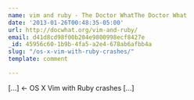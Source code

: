 ```yaml
---
name: vim and ruby - The Doctor WhatThe Doctor What
date: '2013-01-26T00:48:35-05:00'
url: http://docwhat.org/vim-and-ruby/
email: d41d8cd98f00b204e9800998ecf8427e
_id: 45956c60-1b9b-4fa5-a2e4-678ab6afbb4a
slug: "/os-x-vim-with-ruby-crashes/"
template: comment

---
```


[...] &larr; OS X Vim with Ruby crashes [...]

